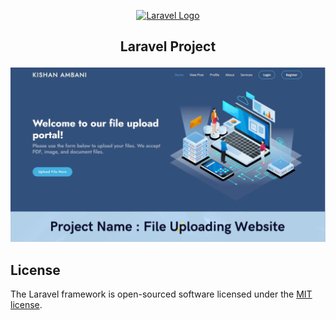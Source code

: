 <p align="center"><a href="https://laravel.com" target="_blank"><img src="https://raw.githubusercontent.com/laravel/art/master/logo-lockup/5%20SVG/2%20CMYK/1%20Full%20Color/laravel-logolockup-cmyk-red.svg" width="400" alt="Laravel Logo"></a></p>

## <p align="center">Laravel Project</p>

<img src="Web.png" alt="Project">

## License

The Laravel framework is open-sourced software licensed under the [MIT license](https://opensource.org/licenses/MIT).
